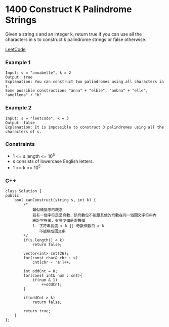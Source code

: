 # 1400 Construct K Palindrome Strings

Given a string s and an integer k, return true if you can use all the characters in s to construct k palindrome strings or false otherwise.

[LeetCode](https://leetcode.cn/problems/construct-k-palindrome-strings/description/)

### Example 1

```
Input: s = "annabelle", k = 2
Output: true
Explanation: You can construct two palindromes using all characters in s.
Some possible constructions "anna" + "elble", "anbna" + "elle", "anellena" + "b"
```

### Example 2

```
Input: s = "leetcode", k = 3
Output: false
Explanation: It is impossible to construct 3 palindromes using all the characters of s.
```

### Constraints

* 1 <= s.length <= 10<sup>5</sup>
* s consists of lowercase English letters.
* 1 <= k <= 10<sup>5</sup>


### C++ 

```
class Solution {
public:
    bool canConstruct(string s, int k) {
        /*
            類似桶排序的概念
            若有一個字符是呈奇數，該奇數位不能跟其他的奇數在同一個回文字符串內
            統計字符串，有多少個是奇數個
            1. 字符串長度 > k || 奇數個數目 > k
               不能構成回文串
        */
        if(s.length() < k)
            return false;

        vector<int> cnt(26);
        for(const char& chr : s)
            cnt[chr - 'a']++;
        
        int oddCnt = 0;
        for(const int& num : cnt){
            if(num & 1)
                ++oddCnt;
        }

        if(oddCnt > k)
            return false;

        return true;        
    }
};
```